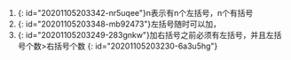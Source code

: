 1. {: id="20201105203342-nr5uqee"}n表示有n个左括号，n个有括号
2. {: id="20201105203348-mb92473"}左括号随时可以加，
3. {: id="20201105203249-283gnkw"}加右括号之前必须有左括号，并且左括号个数>右括号个数
{: id="20201105203230-6a3u5hg"}
